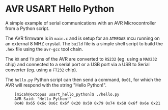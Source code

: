 AVR USART Hello Python
======================

A simple example of serial communications with an AVR Microcontroller from a 
Python script. 

The AVR firmware is in `main.c` and is setup for an `ATMEGA8` mcu running on an 
external 8 MHZ crystal. The `build` file is a simple shell script to build the 
`.hex` file using the `avr-gcc` tool chain.

The `RX` and `TX` pins of the AVR are converted to `RS232` (eg. using a `MAX232`
chip) and connected to a serial port or a USB port via a USB to Serial converter
(eg. using a `FT232` chip). 

The `hello.py` Python script can then send a command, `0x01`, for which the AVR
will respond with the string "Hello Python!".


        [micah@octopus usart_hello_python]$ ./hello.py
        AVR Said: "Hello Python!"
        0x48 0x65 0x6c 0x6c 0x6f 0x20 0x50 0x79 0x74 0x68 0x6f 0x6e 0x21
        

